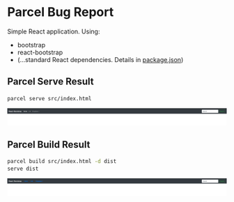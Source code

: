 # Parcel Bug Report

Simple React application. Using:

- bootstrap
- react-bootstrap
- (...standard React dependencies. Details in [package.json](package.json))

## Parcel Serve Result

```sh
parcel serve src/index.html
```

<img src="/docs/screenshots/parcel-serve.png" alt="parcel serve"/>

## Parcel Build Result

```sh
parcel build src/index.html -d dist
serve dist
```

<img src="/docs/screenshots/parcel-build.png" alt="parcel build"/>
